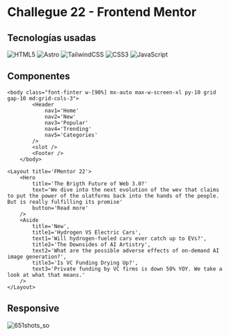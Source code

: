 # Challegue 22 - Frontend Mentor

## Tecnologías usadas
![HTML5](https://img.shields.io/badge/html5-%23E34F26.svg?style=for-the-badge&logo=html5&logoColor=white) ![Astro](https://img.shields.io/badge/astro-%232C2052.svg?style=for-the-badge&logo=astro&logoColor=white) ![TailwindCSS](https://img.shields.io/badge/tailwindcss-%2338B2AC.svg?style=for-the-badge&logo=tailwind-css&logoColor=white) ![CSS3](https://img.shields.io/badge/css3-%231572B6.svg?style=for-the-badge&logo=css3&logoColor=white) ![JavaScript](https://img.shields.io/badge/javascript-%23323330.svg?style=for-the-badge&logo=javascript&logoColor=%23F7DF1E)

## Componentes

```
<body class="font-finter w-[90%] mx-auto max-w-screen-xl py-10 grid gap-10 md:grid-cols-3">
		<Header 
			nav1='Home'
			nav2='New'
			nav3='Popular'
			nav4='Trending'
			nav5='Categories'
		/>
		<slot />
		<Footer />
	</body>
```

```
<Layout title='FMentor 22'>
	<Hero 
		title='The Brigth Future of Web 3.0?'
		text='We dive into the next evolution of the wev that claims to put the power of the olatforms back into the hands of the people. But is really fulfilling its promise'
		button='Read more'
	/>
	<Aside 
		title='New',
		title1='Hydrogen VS Electric Cars',
		text1='Will hydrogen-fueled cars ever catch up to EVs?',
		title2='The Downsides of AI Artistry',
		text2='What are the possible adverse effects of on-demand AI image generation?',
		title3='Is VC Funding Drying Up?',
		text3='Private funding by VC firms is down 50% YOY. We take a look at what that means.'
	/>
</Layout>
```

## Responsive
![651shots_so](https://github.com/user-attachments/assets/d450f290-bc36-4f9f-a822-251ed92fcb04)


